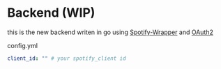 # Backend (WIP)

this is the new backend writen in go using
[Spotify-Wrapper](https://github.com/zmb3/spotify) and
[OAuth2](https://github.com/golang/oauth2)

config.yml

```yaml
client_id: "" # your spotify_client id
```
